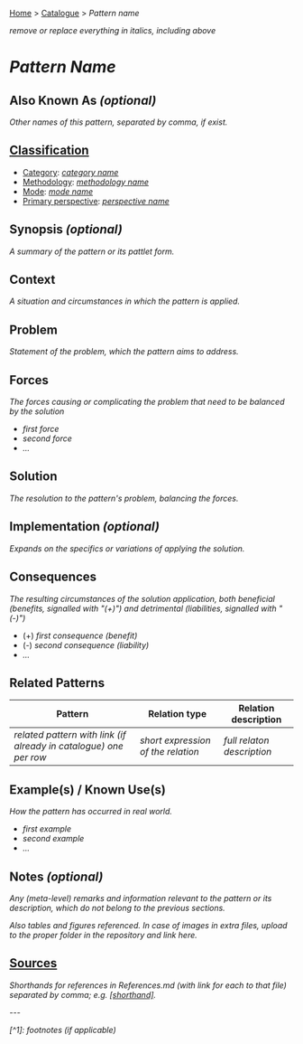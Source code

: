 [Home](../README.md) > [Catalogue](../Patterns_catalogue.md) > *Pattern name*

*remove or replace everything in italics, including above* 

# *Pattern Name*

## Also Known As *(optional)*

*Other names of this pattern, separated by comma, if exist.*

## [Classification](facets/facets.md)

- [Category](facets/categories/categories.md): [*category name*](*category_file_name*.md)
- [Methodology](facets/methodologies/methodologies.md): [*methodology name*](*methodology_file_name*.md)
- [Mode](facets/modes/modes.md): [*mode name*](*mode_file_name*.md)
- [Primary perspective](facets/perspectives/perspectives.md): [*perspective name*](*perspective_file_name*.md)

## Synopsis *(optional)*

*A summary of the pattern or its pattlet form.*

## Context

*A situation and circumstances in which the pattern is applied.*

## Problem

*Statement of the problem, which the pattern aims to address.*

## Forces

*The forces causing or complicating the problem that need to be balanced by the solution*

 - *first force*
 - *second force*
 - *...*

## Solution

*The resolution to the pattern's problem, balancing the forces.*

## Implementation *(optional)* 

*Expands on the specifics or variations of applying the solution.*

## Consequences

*The resulting circumstances of the solution application, both beneficial (benefits, signalled with "(+)") and detrimental (liabilities, signalled with "(-)")*

 - (+) *first consequence (benefit)*
 - (-) *second consequence (liability)*
 - *...*

## Related Patterns

|Pattern|Relation type|Relation description|
|--|--|--|
|*related pattern with link (if already in catalogue) one per row* |*short expression of the relation*|*full relaton description*|

 
## Example(s) / Known Use(s)

*How the pattern has occurred in real world.*

 - *first example*
 - *second example*
 - *...*

## Notes *(optional)* 

*Any (meta-level) remarks and information relevant to the pattern or its description, which do not belong to the previous sections.*

*Also tables and figures referenced. In case of images in extra files, upload to the proper folder in the repository and link here.*

## [Sources](../References.md)

*Shorthands for references in References.md (with link for each to that file) separated by comma; e.g. [[shorthand]](facets/publications/publication_folder/publication_file.md).*

*---*

*[^1]: footnotes (if applicable)*
